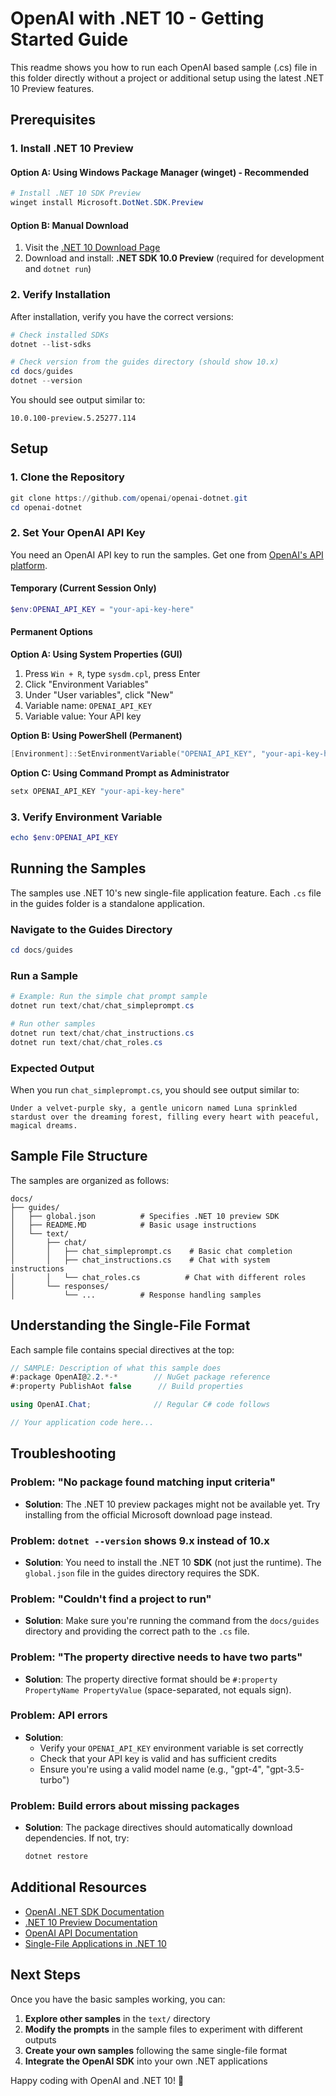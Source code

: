 # OpenAI with .NET 10 - Getting Started Guide
This readme shows you how to run each OpenAI based sample (.cs) file in this folder directly without a project or additional setup using the latest .NET 10 Preview features. 

## Prerequisites

### 1. Install .NET 10 Preview


#### Option A: Using Windows Package Manager (winget) - Recommended
```powershell
# Install .NET 10 SDK Preview
winget install Microsoft.DotNet.SDK.Preview
```

#### Option B: Manual Download
1. Visit the [.NET 10 Download Page](https://dotnet.microsoft.com/download/dotnet/10.0)
2. Download and install: **.NET SDK 10.0 Preview** (required for development and `dotnet run`)

### 2. Verify Installation

After installation, verify you have the correct versions:

```powershell
# Check installed SDKs
dotnet --list-sdks

# Check version from the guides directory (should show 10.x)
cd docs/guides
dotnet --version
```

You should see output similar to:
```
10.0.100-preview.5.25277.114
```

## Setup

### 1. Clone the Repository
```powershell
git clone https://github.com/openai/openai-dotnet.git
cd openai-dotnet
```

### 2. Set Your OpenAI API Key

You need an OpenAI API key to run the samples. Get one from [OpenAI's API platform](https://platform.openai.com/api-keys).

#### Temporary (Current Session Only)
```powershell
$env:OPENAI_API_KEY = "your-api-key-here"
```

#### Permanent Options

**Option A: Using System Properties (GUI)**
1. Press `Win + R`, type `sysdm.cpl`, press Enter
2. Click "Environment Variables"
3. Under "User variables", click "New"
4. Variable name: `OPENAI_API_KEY`
5. Variable value: Your API key

**Option B: Using PowerShell (Permanent)**
```powershell
[Environment]::SetEnvironmentVariable("OPENAI_API_KEY", "your-api-key-here", "User")
```

**Option C: Using Command Prompt as Administrator**
```cmd
setx OPENAI_API_KEY "your-api-key-here"
```

### 3. Verify Environment Variable
```powershell
echo $env:OPENAI_API_KEY
```

## Running the Samples

The samples use .NET 10's new single-file application feature. Each `.cs` file in the guides folder is a standalone application.

### Navigate to the Guides Directory
```powershell
cd docs/guides
```

### Run a Sample
```powershell
# Example: Run the simple chat prompt sample
dotnet run text/chat/chat_simpleprompt.cs

# Run other samples
dotnet run text/chat/chat_instructions.cs
dotnet run text/chat/chat_roles.cs
```

### Expected Output
When you run `chat_simpleprompt.cs`, you should see output similar to:
```
Under a velvet-purple sky, a gentle unicorn named Luna sprinkled stardust over the dreaming forest, filling every heart with peaceful, magical dreams.
```

## Sample File Structure

The samples are organized as follows:
```
docs/
├── guides/
│   ├── global.json          # Specifies .NET 10 preview SDK
│   ├── README.MD            # Basic usage instructions
│   └── text/
│       ├── chat/
│       │   ├── chat_simpleprompt.cs    # Basic chat completion
│       │   ├── chat_instructions.cs    # Chat with system instructions
│       │   └── chat_roles.cs          # Chat with different roles
│       └── responses/
│           └── ...          # Response handling samples
```

## Understanding the Single-File Format

Each sample file contains special directives at the top:

```csharp
// SAMPLE: Description of what this sample does
#:package OpenAI@2.2.*-*        // NuGet package reference
#:property PublishAot false      // Build properties

using OpenAI.Chat;              // Regular C# code follows

// Your application code here...
```

## Troubleshooting

### Problem: "No package found matching input criteria"
- **Solution**: The .NET 10 preview packages might not be available yet. Try installing from the official Microsoft download page instead.

### Problem: `dotnet --version` shows 9.x instead of 10.x
- **Solution**: You need to install the .NET 10 **SDK** (not just the runtime). The `global.json` file in the guides directory requires the SDK.

### Problem: "Couldn't find a project to run"
- **Solution**: Make sure you're running the command from the `docs/guides` directory and providing the correct path to the `.cs` file.

### Problem: "The property directive needs to have two parts"
- **Solution**: The property directive format should be `#:property PropertyName PropertyValue` (space-separated, not equals sign).

### Problem: API errors
- **Solution**: 
  - Verify your `OPENAI_API_KEY` environment variable is set correctly
  - Check that your API key is valid and has sufficient credits
  - Ensure you're using a valid model name (e.g., "gpt-4", "gpt-3.5-turbo")

### Problem: Build errors about missing packages
- **Solution**: The package directives should automatically download dependencies. If not, try:
  ```powershell
  dotnet restore
  ```

## Additional Resources

- [OpenAI .NET SDK Documentation](https://github.com/openai/openai-dotnet)
- [.NET 10 Preview Documentation](https://docs.microsoft.com/en-us/dotnet/core/whats-new/dotnet-10)
- [OpenAI API Documentation](https://platform.openai.com/docs)
- [Single-File Applications in .NET 10](https://devblogs.microsoft.com/dotnet/announcing-dotnet-run-app/)

## Next Steps

Once you have the basic samples working, you can:

1. **Explore other samples** in the `text/` directory
2. **Modify the prompts** in the sample files to experiment with different outputs
3. **Create your own samples** following the same single-file format
4. **Integrate the OpenAI SDK** into your own .NET applications

Happy coding with OpenAI and .NET 10! 🚀
